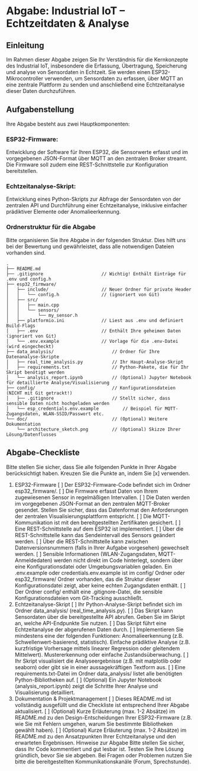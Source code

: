 # Abgabe: Industrial IoT – Echtzeitdaten & Analyse

## Einleitung

Im Rahmen dieser Abgabe zeigen Sie Ihr Verständnis für die Kernkonzepte des Industrial IoT, insbesondere die Erfassung, Übertragung, Speicherung und analyse von Sensordaten in Echtzeit. Sie werden einen ESP32-Mikrocontroller verwenden, um Sensordaten zu erfassen, über MQTT an eine zentrale Plattform zu senden und anschließend eine Echtzeitanalyse dieser Daten durchzuführen.

## Aufgabenstellung

Ihre Abgabe besteht aus zwei Hauptkomponenten:

### ESP32-Firmware: 

Entwicklung der Software für Ihren ESP32, die Sensorwerte erfasst und im vorgegebenen JSON-Format über MQTT an den zentralen Broker streamt. Die Firmware soll zudem eine REST-Schnittstelle zur Konfiguration bereitstellen.

### Echtzeitanalyse-Skript:

Entwicklung eines Python-Skripts zur Abfrage der Sensordaten von der zentralen API und Durchführung einer Echtzeitanalyse, inklusive einfacher prädiktiver Elemente oder Anomalieerkennung.

### Ordnerstruktur für die Abgabe

Bitte organisieren Sie Ihre Abgabe in der folgenden Struktur. Dies hilft uns bei der Bewertung und gewährleistet, dass alle notwendigen Dateien vorhanden sind.

```plaintext
.
├── README.md
├── .gitignore                      // Wichtig! Enthält Einträge für .env und config.h
├── esp32_firmware/
│   ├── include/                    // Neuer Ordner für private Header
│   │   └── config.h                // (ignoriert von Git)
│   ├── src/
│   │   ├── main.cpp
│   │   └── sensors/
│   │       └── my_sensor.h
│   ├── platformio.ini              // Liest aus .env und definiert Build-Flags
│   ├── .env                        // Enthält Ihre geheimen Daten (ignoriert von Git)
│   └── .env.example                // Vorlage für die .env-Datei (wird eingecheckt)
├── data_analysis/                      // Ordner für Ihre Datenanalyse-Skripte
│   ├── real_time_analysis.py           // Ihr Haupt-Analyse-Skript
│   ├── requirements.txt                // Python-Pakete, die für Ihr Skript benötigt werden
│   └── analysis_report.ipynb           // (Optional) Jupyter Notebook für detaillierte Analyse/Visualisierung
├── config/                             // Konfigurationsdateien (NICHT mit Git getrackt!)
│   ├── .gitignore                      // Stellt sicher, dass sensible Daten nicht hochgeladen werden
│   └── esp_credentials.env.example         // Beispiel für MQTT-Zugangsdaten, WLAN-SSID/Passwort etc.
└── doc/                                // (Optional) Weitere Dokumentation
    └── architecture_sketch.png         // (Optional) Skizze Ihrer Lösung/Datenflusses
```

## Abgabe-Checkliste

Bitte stellen Sie sicher, dass Sie alle folgenden Punkte in Ihrer Abgabe berücksichtigt haben. Kreuzen Sie die Punkte an, indem Sie [x] verwenden.

1. ESP32-Firmware
[ ] Der ESP32-Firmware-Code befindet sich im Ordner esp32_firmware/.
[ ] Die Firmware erfasst Daten von Ihrem zugewiesenen Sensor in regelmäßigen Intervallen.
[ ] Die Daten werden im vorgegebenen JSON-Format an den zentralen MQTT-Broker gesendet.
Stellen Sie sicher, dass das Datenformat den Anforderungen der zentralen Visualisierungsplattform entspricht.
[ ] Die MQTT-Kommunikation ist mit den bereitgestellten Zertifikaten gesichert.
[ ] Eine REST-Schnittstelle auf dem ESP32 ist implementiert.
[ ] Über die REST-Schnittstelle kann das Sendeintervall des Sensors geändert werden.
[ ] Über die REST-Schnittstelle kann zwischen Datenversionsnummern (falls in Ihrer Aufgabe vorgesehen) gewechselt werden.
[ ] Sensible Informationen (WLAN-Zugangsdaten, MQTT-Anmeldedaten) werden nicht direkt im Code hinterlegt, sondern über eine Konfigurationsdatei oder Umgebungsvariablen geladen. Ein .env.example oder credentials.env.example ist im config/ Ordner oder esp32_firmware/ Ordner vorhanden, das die Struktur dieser Konfigurationsdatei zeigt, aber keine echten Zugangsdaten enthält.
[ ] Der Ordner config/ enthält eine .gitignore-Datei, die sensible Konfigurationsdateien vom Git-Tracking ausschließt.
2. Echtzeitanalyse-Skript
[ ] Ihr Python-Analyse-Skript befindet sich im Ordner data_analysis/ (real_time_analysis.py).
[ ] Das Skript kann Sensordaten über die bereitgestellte API abrufen.
Geben Sie im Skript an, welche API-Endpunkte Sie nutzen.
[ ] Das Skript führt eine Echtzeitanalyse der abgerufenen Daten durch.
[ ] Implementieren Sie mindestens eine der folgenden Funktionen:
Anomalieerkennung (z.B. Schwellenwert-basierend, statistisch).
Einfache prädiktive Analyse (z.B. kurzfristige Vorhersage mittels linearer Regression oder gleitendem Mittelwert).
Mustererkennung oder einfache Zustandsüberwachung.
[ ] Ihr Skript visualisiert die Analyseergebnisse (z.B. mit matplotlib oder seaborn) oder gibt sie in einer aussagekräftigen Textform aus.
[ ] Eine requirements.txt-Datei im Ordner data_analysis/ listet alle benötigten Python-Bibliotheken auf.
[ ] (Optional) Ein Jupyter Notebook (analysis_report.ipynb) zeigt die Schritte Ihrer Analyse und Visualisierung detailliert.
3. Dokumentation & Projektmanagement
[ ] Dieses README.md ist vollständig ausgefüllt und die Checkliste ist entsprechend Ihrer Abgabe aktualisiert.
[ ] (Optional) Kurze Erläuterung (max. 1-2 Absätze) im README.md zu den Design-Entscheidungen Ihrer ESP32-Firmware (z.B. wie Sie mit Fehlern umgehen, warum Sie bestimmte Bibliotheken gewählt haben).
[ ] (Optional) Kurze Erläuterung (max. 1-2 Absätze) im README.md zu den Ansatzpunkten Ihrer Echtzeitanalyse und den erwarteten Ergebnissen.
Hinweise zur Abgabe
Bitte stellen Sie sicher, dass Ihr Code kommentiert und gut lesbar ist.
Testen Sie Ihre Lösung gründlich, bevor Sie sie abgeben.
Bei Fragen oder Problemen nutzen Sie bitte die bereitgestellten Kommunikationskanäle (Forum, Sprechstunde).